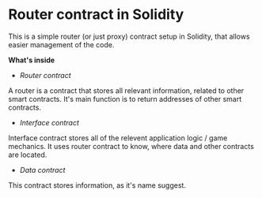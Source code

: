 # Router contract in Solidity

This is a simple router (or just proxy) contract setup in Solidity, that allows easier management of the code.

__What's inside__

- _Router contract_

A router is a contract that stores all relevant information, related to other smart contracts.
It's main function is to return addresses of other smart contracts.

- _Interface contract_

Interface contract stores all of the relevent application logic / game mechanics. It uses router contract to know,
where data and other contracts are located.

- _Data contract_

This contract stores information, as it's name suggest.
